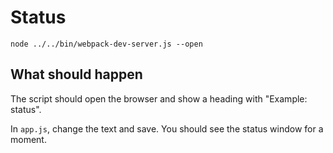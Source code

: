# Status

```shell
node ../../bin/webpack-dev-server.js --open
```

## What should happen

The script should open the browser and show a heading with "Example: status".

In `app.js`, change the text and save. You should see the status window for a moment.
